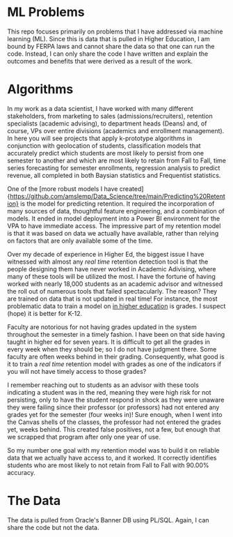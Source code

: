 # ML Problems

This repo focuses primarily on problems that I have addressed via machine learning (ML). Since this is data that is pulled in Higher Education, I am bound by FERPA laws and cannot share the data so that one can run the code. Instead, I can only share the code I have written and explain the outcomes and benefits that were derived as a result of the work. 

# Algorithms

In my work as a data scientist, I have worked with many different stakeholders, from marketing to sales (admissions/recruiters), retention specialists (academic advising), to department heads (Deans) and, of course, VPs over entire divisions (academics and enrollment management). In here you will see projects that apply k-prototype algorithms in conjunction with geolocation of students, classification models that accurately predict which students are most likely to persist from one semester to another and which are most likely to retain from Fall to Fall, time series forecasting for semester enrollments, regression analysis to predict revenue, all completed in both Baysian statistics and Frequentist statistics. 

One of the [more robust models I have created]{https://github.com/amslemp/Data_Science/tree/main/Predicting%20Retention} is the model for predicting retention. It required the incorporation of many sources of data, thoughtful feature engineering, and a combination of models. It ended in model deployment into a Power BI environment for the VPA to have immediate access. The impressive part of my retention model is that it was based on data we actually have available, rather than relying on factors that are only available some of the time. 

Over my decade of experience in Higher Ed, the biggest issue I have witnessed with almost any *real time* retention detection tool is that the people designing them have never worked in Academic Adivising, where many of these tools will be utilized the most. I have the fortune of having worked with nearly 18,000 students as an academic advisor and witnessed the roll out of numerous tools that failed spectacularly. The reason? They are trained on data that is not updated in real time! For instance, the most problematic data to train a model on <u>in higher education</u> is grades. I suspect (hope) it is better for K-12.

Faculty are notorious for not having grades updated in the system throughout the semester in a timely fashion. I have been on that side having taught in higher ed for seven years. It is difficult to get all the grades in every week when they should be; so I do not have judgment there. Some faculty are often weeks behind in their grading. Consequently, what good is it to train a *real time* retention model with grades as one of the indicators if you will not have timely access to those grades? 

I remember reaching out to students as an advisor with these tools indicating a student was in the red, meaning they were high risk for not persisting, only to have the student respond in shock as they were unaware they were failing since their professor (or professors) had not entered any grades yet for the semester (four weeks in)! Sure enough, when I went into the Canvas shells of the classes, the professor had not entered the grades yet, weeks behind. This created false positives, not a few, but enough that we scrapped that program after only one year of use. 

So my number one goal with my retention model was to build it on reliable data that we actually have access to, and it worked. It correctly identifies students who are most likely to not retain from Fall to Fall with 90.00% accuracy. 

# The Data

The data is pulled from Oracle's Banner DB using PL/SQL. Again, I can share the code but not the data.
